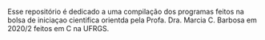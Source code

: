 Esse repositório é dedicado a uma compilação dos programas feitos na bolsa de iniciaçao cientifica orientda pela Profa. Dra. Marcia C. Barbosa em 2020/2 feitos em C na UFRGS.
